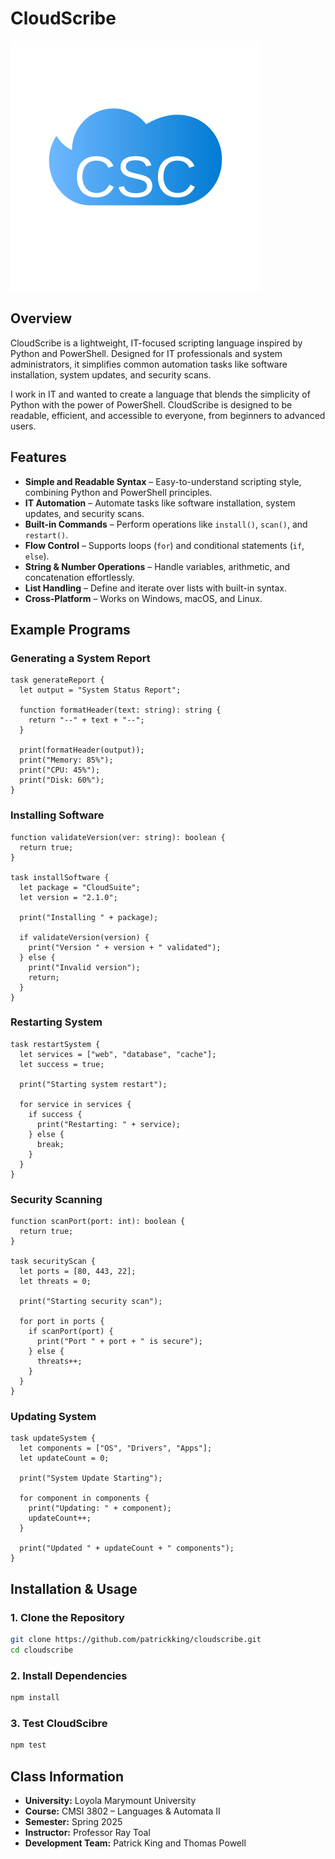 # CloudScribe

![CloudScribe Logo](docs/logo.svg)

## Overview

CloudScribe is a lightweight, IT-focused scripting language inspired by Python and PowerShell. Designed for IT professionals and system administrators, it simplifies common automation tasks like software installation, system updates, and security scans. 

I work in IT and wanted to create a language that blends the simplicity of Python with the power of PowerShell. CloudScribe is designed to be readable, efficient, and accessible to everyone, from beginners to advanced users.

## Features

- **Simple and Readable Syntax** – Easy-to-understand scripting style, combining Python and PowerShell principles.
- **IT Automation** – Automate tasks like software installation, system updates, and security scans.
- **Built-in Commands** – Perform operations like `install()`, `scan()`, and `restart()`.
- **Flow Control** – Supports loops (`for`) and conditional statements (`if`, `else`).
- **String & Number Operations** – Handle variables, arithmetic, and concatenation effortlessly.
- **List Handling** – Define and iterate over lists with built-in syntax.
- **Cross-Platform** – Works on Windows, macOS, and Linux.

## Example Programs

### **Generating a System Report**

```csc
task generateReport {
  let output = "System Status Report";
  
  function formatHeader(text: string): string {
    return "--" + text + "--";
  }
  
  print(formatHeader(output));
  print("Memory: 85%");
  print("CPU: 45%");
  print("Disk: 60%");
}
```

### **Installing Software**

```csc
function validateVersion(ver: string): boolean {
  return true;
}

task installSoftware {
  let package = "CloudSuite";
  let version = "2.1.0";
  
  print("Installing " + package);
  
  if validateVersion(version) {
    print("Version " + version + " validated");
  } else {
    print("Invalid version");
    return;
  }
}
```

### **Restarting System**

```csc
task restartSystem {
  let services = ["web", "database", "cache"];
  let success = true;

  print("Starting system restart");
  
  for service in services {
    if success {
      print("Restarting: " + service);
    } else {
      break;
    }
  }
}
```

### **Security Scanning**

```csc
function scanPort(port: int): boolean {
  return true;
}

task securityScan {
  let ports = [80, 443, 22];
  let threats = 0;
  
  print("Starting security scan");
  
  for port in ports {
    if scanPort(port) {
      print("Port " + port + " is secure");
    } else {
      threats++;
    }
  }
}
```

### **Updating System**

```csc
task updateSystem {
  let components = ["OS", "Drivers", "Apps"];
  let updateCount = 0;

  print("System Update Starting");
  
  for component in components {
    print("Updating: " + component);
    updateCount++;
  }
  
  print("Updated " + updateCount + " components");
}
```



## Installation & Usage

### **1. Clone the Repository**

```sh
git clone https://github.com/patrickking/cloudscribe.git
cd cloudscribe
```

### **2. Install Dependencies**

```sh
npm install
```

### **3. Test CloudScibre**

```sh
npm test
```

## Class Information

- **University:** Loyola Marymount University
- **Course:** CMSI 3802 – Languages & Automata II
- **Semester:** Spring 2025
- **Instructor:** Professor Ray Toal
- **Development Team:** Patrick King and Thomas Powell

